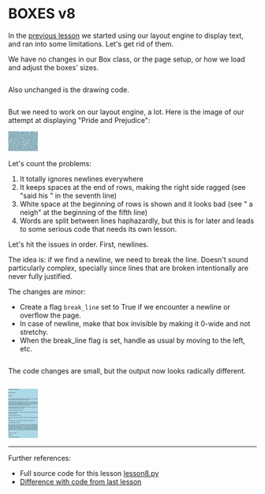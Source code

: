 # BOXES v8

In the [previous lesson](lesson7.run.html) we started using our layout engine to display text, and ran into some limitations. Let's get rid of them.

We have no changes in our Box class, or the page setup, or how we load and adjust the boxes' sizes. 

```python-include:code/lesson8.py:1:28
```

Also unchanged is the drawing code.

```python-include:code/lesson8.py:107:145
```

But we need to work on our layout engine, a lot. Here is the image of our attempt at displaying "Pride and Prejudice":

![lesson7_pride_and_prejudice.svg](lesson7_pride_and_prejudice.svg)

Let's count the problems:

1. It totally ignores newlines everywhere
2. It keeps spaces at the end of rows, making the right side ragged 
   (see "said his " in the seventh line)
3. White space at the beginning of rows is shown and it looks bad 
   (see " a neigh" at the beginning of the fifth line)
4. Words are split between lines haphazardly, but this is for later and leads
   to some serious code that needs its own lesson.

Let's hit the issues in order. First, newlines.

The idea is: if we find a newline, we need to break the line. Doesn't sound
particularly complex, specially since lines that are broken intentionally
are never fully justified.

The changes are minor:

* Create a flag `break_line` set to True if we encounter a newline 
  or overflow the page.
* In case of newline, make that box invisible by making it 0-wide and 
  not stretchy.
* When the break_line flag is set, handle as usual by moving to the 
  left, etc.


```python-include:code/lesson8.py:30:105
```

The code changes are small, but the output now looks radically different.

```python-include:code/lesson8.py:148:148
```

![lesson8.svg](lesson8.svg)

----------

Further references:

* Full source code for this lesson [lesson8.py](lesson8.py.run.html)
* [Difference with code from last lesson](part1/code/diffs/lesson7_lesson8.html)
